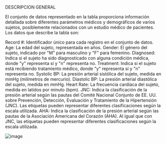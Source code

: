 DESCRIPCION GENERAL 


El conjunto de datos representado en la tabla proporciona información detallada sobre diferentes parámetros médicos y demográficos de varios sujetos, posiblemente relacionados con un estudio médico de pacientes. Los datos que describe la tabla son:

Record #: Identificador único para cada registro en el conjunto de datos.
Age: La edad del sujeto, representada en años.
Gender: El género del sujeto, indicado por "M" para masculino y "F" para femenino.
Diagnosed: Indica si el sujeto ha sido diagnosticado con alguna condición médica, donde "y" representa sí y "n" representa no.
Treatment: Indica si el sujeto está recibiendo tratamiento médico, donde "y" representa sí y "n" representa no.
Systolic BP: La presión arterial sistólica del sujeto, medida en mmHg (milímetros de mercurio).
Diastolic BP: La presión arterial diastólica del sujeto, medida en mmHg.
Heart Rate: La frecuencia cardíaca del sujeto, medida en latidos por minuto (bpm).
JNC: Indica la clasificación de la presión arterial según las pautas del Comité Nacional Conjunto de EE. UU. sobre Prevención, Detección, Evaluación y Tratamiento de la Hipertensión (JNC). Las etiquetas pueden representar diferentes clasificaciones según la escala utilizada.
AHA: Indica la clasificación de la presión arterial según las pautas de la Asociación Americana del Corazón (AHA). Al igual que con JNC, las etiquetas pueden representar diferentes clasificaciones según la escala utilizada.


![image](https://github.com/Laboratorio-1/Registros-PPG/assets/164699984/8853bfab-6de2-4e11-8aa7-eb25d6aa8eb4)
